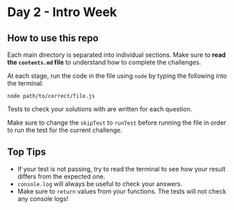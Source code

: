 # Day 2 - Intro Week

## How to use this repo

Each main directory is separated into individual sections. Make sure to **read the `contents.md` file** to understand how to complete the challenges.

At each stage, run the code in the file using `node` by typing the following into the terminal:

`node path/to/correct/file.js`

Tests to check your solutions with are written for each question.

Make sure to change the `skipTest` to `runTest` before running the file in order to run the test for the current challenge.

## Top Tips

- If your test is not passing, try to read the terminal to see how your result differs from the expected one.
- `console.log` will always be useful to check your answers.
- Make sure to `return` values from your functions. The tests will not check any console logs!
